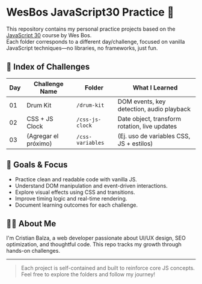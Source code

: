 # WesBos JavaScript30 Practice 🧪

This repository contains my personal practice projects based on the [JavaScript 30](https://javascript30.com/) course by Wes Bos.  
Each folder corresponds to a different day/challenge, focused on vanilla JavaScript techniques—no libraries, no frameworks, just fun.

## 📂 Index of Challenges

| Day | Challenge Name         | Folder          | What I Learned                                |
|-----|------------------------|------------------|------------------------------------------------|
| 01  | Drum Kit               | `/drum-kit`      | DOM events, key detection, audio playback     |
| 02  | CSS + JS Clock         | `/css-js-clock`  | Date object, transform rotation, live updates |
| 03  | (Agregar el próximo)  | `/css-variables` | (Ej. uso de variables CSS, JS + estilos)      |

## 🚀 Goals & Focus

- Practice clean and readable code with vanilla JS.
- Understand DOM manipulation and event-driven interactions.
- Explore visual effects using CSS and transitions.
- Improve timing logic and real-time rendering.
- Document learning outcomes for each challenge.

## 👨‍💻 About Me

I'm Cristian Balza, a web developer passionate about UI/UX design, SEO optimization, and thoughtful code. This repo tracks my growth through hands-on challenges.

---

> Each project is self-contained and built to reinforce core JS concepts.  
Feel free to explore the folders and follow my journey!

